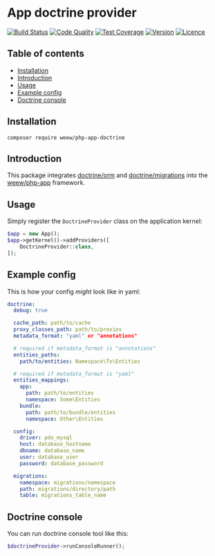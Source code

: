 # App doctrine provider

[![Build Status](https://img.shields.io/travis/weew/php-app-doctrine.svg)](https://travis-ci.org/weew/php-app-doctrine)
[![Code Quality](https://img.shields.io/scrutinizer/g/weew/php-app-doctrine.svg)](https://scrutinizer-ci.com/g/weew/php-app-doctrine)
[![Test Coverage](https://img.shields.io/coveralls/weew/php-app-doctrine.svg)](https://coveralls.io/github/weew/php-app-doctrine)
[![Version](https://img.shields.io/packagist/v/weew/php-app-doctrine.svg)](https://packagist.org/packages/weew/php-app-doctrine)
[![Licence](https://img.shields.io/packagist/l/weew/php-app-doctrine.svg)](https://packagist.org/packages/weew/php-app-doctrine)

## Table of contents

- [Installation](#installation)
- [Introduction](#introduction)
- [Usage](#usage)
- [Example config](#example-config)
- [Doctrine console](#doctrine-console)

## Installation

`composer require weew/php-app-doctrine`

## Introduction

This package integrates [doctrine/orm](https://github.com/doctrine/doctrine2) and [doctrine/migrations](https://github.com/doctrine/migrations) into the [weew/php-app](https://github.com/weew/php-app) framework.

## Usage

Simply register the `DoctrineProvider` class on the application kernel:

```php
$app = new App();
$app->getKernel()->addProviders([
    DoctrineProvider::class,
]);
```

## Example config

This is how your config *might* look like in yaml:

```yaml
doctrine:
  debug: true

  cache_path: path/to/cache
  proxy_classes_path: path/to/proxies
  metadata_format: "yaml" or "annotations"

  # required if metadata_format is "annotations"
  entities_paths:
    path/to/entities: Namespace\To\Entities

  # required if metadata_format is "yaml"
  entities_mappings:
    app:
      path: path/to/entities
      namespace: Some\Entities
    bundle:
      path: path/to/bundle/entities
      namespace: Other\Entities

  config:
    driver: pdo_mysql
    host: database_hostname
    dbname: database_name
    user: database_user
    password: database_password

  migrations:
    namespace: migrations/namespace
    path: migrations/directory/path
    table: migrations_table_name
```

## Doctrine console

You can run doctrine console tool like this:

```php
$doctrineProvider->runConsoleRunner();
```
